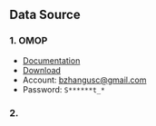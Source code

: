 ## Data Source

### 1. OMOP
* [Documentation](https://ohdsi.github.io/CommonDataModel/)
* [Download](https://athena.ohdsi.org/search-terms/start)
* Account: bzhangusc@gmail.com
* Password: `S******t_*`

### 2. 

